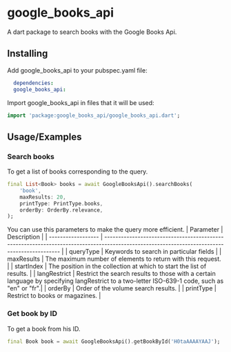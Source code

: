 
# google_books_api

A dart package to search books with the Google Books Api.


## Installing

Add google_books_api to your pubspec.yaml file:

```yaml
  dependencies:
  google_books_api:
```
Import google_books_api in files that it will be used:

```dart
import 'package:google_books_api/google_books_api.dart';
```    
## Usage/Examples

### Search books
To get a list of books corresponding to the query.
```dart
final List<Book> books = await GoogleBooksApi().searchBooks(
    'book',
    maxResults: 20,
    printType: PrintType.books,
    orderBy: OrderBy.relevance,
);
```
You can use this parameters to make the query more efficient.
| Parameter          | Description                                                                                                                                  | 
| ------------------ | -------------------------------------------------------------------------------------------------------------------------------------------- | 
| queryType          | Keywords to search in particular fields                                                                                                      | 
| maxResults         | The maximum number of elements to return with this request.                                                                                  | 
| startIndex         | The position in the collection at which to start the list of results.                                                                        | 
| langRestrict       | Restrict the search results to those with a certain language by specifying langRestrict to a two-letter ISO-639-1 code, such as "en" or "fr".| 
| orderBy            | Order of the volume search results.                                                                                                          | 
| printType          | Restrict to books or magazines.                                                                                                              | 

### Get book by ID
To get a book from his ID.
```dart
final Book book = await GoogleBooksApi().getBookById('H0taAAAAYAAJ');
```

